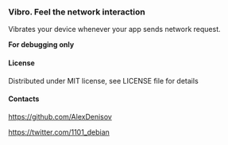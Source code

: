 ### Vibro. Feel the network interaction

Vibrates your device whenever your app sends network request.

**For debugging only**

#### License

Distributed under MIT license, see LICENSE file for details

#### Contacts

https://github.com/AlexDenisov

https://twitter.com/1101_debian
